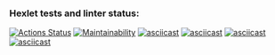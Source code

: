### Hexlet tests and linter status:
[![Actions Status](https://github.com/Olegovych/python-project-49/workflows/hexlet-check/badge.svg)](https://github.com/Olegovych/python-project-49/actions)
[![Maintainability](https://api.codeclimate.com/v1/badges/d709af7987a5159e5b10/maintainability)](https://codeclimate.com/github/Olegovych/python-project-49/maintainability)
[![asciicast](https://asciinema.org/a/NbEmgjJEXY1AtqVMIH8EeBAA1.svg)](https://asciinema.org/a/NbEmgjJEXY1AtqVMIH8EeBAA1)
[![asciicast](https://asciinema.org/a/WVjaYRKaT7y7kSaPwNukHRAL0.svg)](https://asciinema.org/a/WVjaYRKaT7y7kSaPwNukHRAL0)
[![asciicast](https://asciinema.org/a/0XFDrV9YcJodpQIzUc07hkDSR.svg)](https://asciinema.org/a/0XFDrV9YcJodpQIzUc07hkDSR)
[![asciicast](https://asciinema.org/a/WmRdZow2AsqThucVChtMGqP0Q.svg)](https://asciinema.org/a/WmRdZow2AsqThucVChtMGqP0Q)